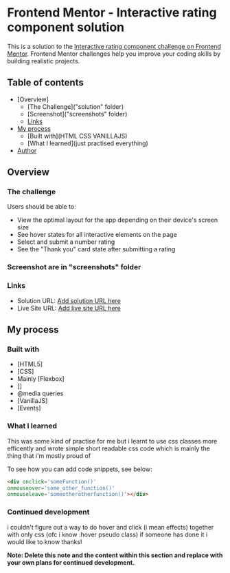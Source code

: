 # Frontend Mentor - Interactive rating component solution

This is a solution to the [Interactive rating component challenge on Frontend Mentor](https://www.frontendmentor.io/challenges/interactive-rating-component-koxpeBUmI). Frontend Mentor challenges help you improve your coding skills by building realistic projects. 

## Table of contents

- [Overview]
  - [The Challenge]("solution" folder)
  - [Screenshot]("screenshots" folder)
  - [Links](#links)
- [My process](#my-process)
  - [Built with](HTML CSS VANILLAJS)
  - [What I learned](just practised everything)
- [Author](Mehemmed)

## Overview

### The challenge

Users should be able to:

- View the optimal layout for the app depending on their device's screen size
- See hover states for all interactive elements on the page
- Select and submit a number rating
- See the "Thank you" card state after submitting a rating

### Screenshot are in "screenshots" folder

### Links

- Solution URL: [Add solution URL here](https://your-solution-url.com)
- Live Site URL: [Add live site URL here](https://your-live-site-url.com)

## My process

### Built with

- [HTML5]
- [CSS]
- Mainly [Flexbox]
- [] 
- @media queries
- [VanillaJS]
- [Events]

### What I learned

This was some kind of practise for me but i learnt to use css classes more efficently and 
wrote simple short readable css code which is mainly the thing that i'm mostly proud of

To see how you can add code snippets, see below:

```html
<div onclick='someFunction()' 
onmouseover='some_other_function()'
onmouseleave='someotherotherfunction()'></div>
```
### Continued development

i couldn't figure out a way to do hover and click (i mean effects) together with only css (ofc i know :hover pseudo class) if someone has done it i would like to know thanks!

**Note: Delete this note and the content within this section and replace with your own plans for continued development.**
